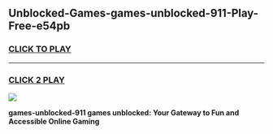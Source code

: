 
## Unblocked-Games-games-unblocked-911-Play-Free-e54pb
<h3>
<a href="https://premium76.site?title=games-unblocked-911&ref=21A">CLICK TO PLAY</a></h3>
<hr>

<h3>
<a href="https://premium76.site?title=games-unblocked-911&ref=21A">CLICK 2 PLAY</a>
  
</h3>

<a href="https://premium76.site?title=games-unblocked-911&ref=21A"><img src="https://clearcache.store/games.png"></a>


**games-unblocked-911 games unblocked: Your Gateway to Fun and Accessible Online Gaming**
